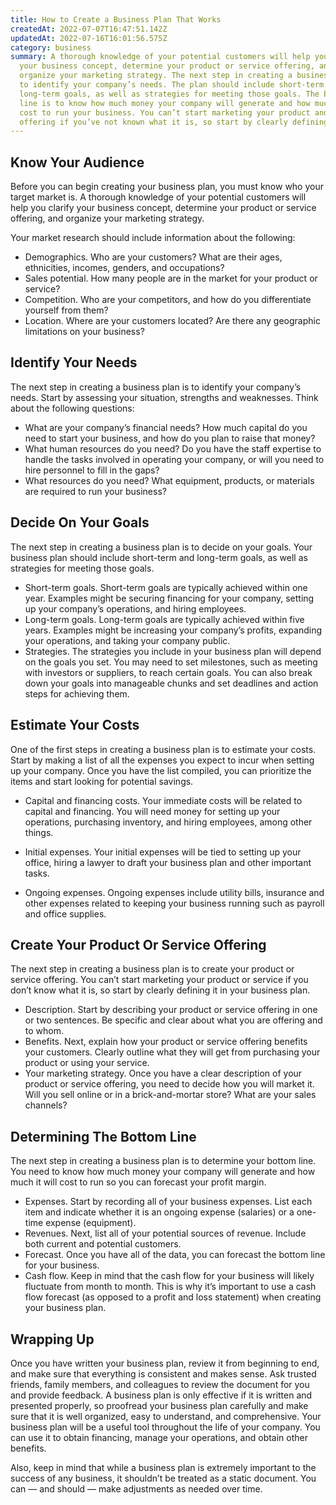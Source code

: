 ```yaml
---
title: How to Create a Business Plan That Works
createdAt: 2022-07-07T16:47:51.142Z
updatedAt: 2022-07-16T16:01:56.575Z
category: business
summary: A thorough knowledge of your potential customers will help you clarify
  your business concept, determine your product or service offering, and
  organize your marketing strategy. The next step in creating a business plan is
  to identify your company’s needs. The plan should include short-term and
  long-term goals, as well as strategies for meeting those goals. The bottom
  line is to know how much money your company will generate and how much it will
  cost to run your business. You can’t start marketing your product and service
  offering if you’ve not known what it is, so start by clearly defining it.
---
```


## Know Your Audience

Before you can begin creating your business plan, you must know who your target market is. A thorough knowledge of your potential customers will help you clarify your business concept, determine your product or service offering, and organize your marketing strategy.

Your market research should include information about the following:

- Demographics. Who are your customers? What are their ages, ethnicities, incomes, genders, and occupations?
- Sales potential. How many people are in the market for your product or service?
- Competition. Who are your competitors, and how do you differentiate yourself from them?
- Location. Where are your customers located? Are there any geographic limitations on your business?

## Identify Your Needs

The next step in creating a business plan is to identify your company’s needs. Start by assessing your situation, strengths and weaknesses. Think about the following questions:

- What are your company’s financial needs? How much capital do you need to start your business, and how do you plan to raise that money?
- What human resources do you need? Do you have the staff expertise to handle the tasks involved in operating your company, or will you need to hire personnel to fill in the gaps?
- What resources do you need? What equipment, products, or materials are required to run your business?

## Decide On Your Goals

The next step in creating a business plan is to decide on your goals. Your business plan should include short-term and long-term goals, as well as strategies for meeting those goals.
- Short-term goals. Short-term goals are typically achieved within one year. Examples might be securing financing for your company, setting up your company’s operations, and hiring employees.
- Long-term goals. Long-term goals are typically achieved within five years. Examples might be increasing your company’s profits, expanding your operations, and taking your company public.
- Strategies. The strategies you include in your business plan will depend on the goals you set. You may need to set milestones, such as meeting with investors or suppliers, to reach certain goals. You can also break down your goals into manageable chunks and set deadlines and action steps for achieving them.

## Estimate Your Costs

One of the first steps in creating a business plan is to estimate your costs. Start by making a list of all the expenses you expect to incur when setting up your company. Once you have the list compiled, you can prioritize the items and start looking for potential savings.

- Capital and financing costs. Your immediate costs will be related to capital and financing. You will need money for setting up your operations, purchasing inventory, and hiring employees, among other things.

- Initial expenses. Your initial expenses will be tied to setting up your office, hiring a lawyer to draft your business plan and other important tasks.
- Ongoing expenses. Ongoing expenses include utility bills, insurance and other expenses related to keeping your business running such as payroll and office supplies.

## Create Your Product Or Service Offering

The next step in creating a business plan is to create your product or service offering. You can’t start marketing your product or service if you don’t know what it is, so start by clearly defining it in your business plan.
- Description. Start by describing your product or service offering in one or two sentences. Be specific and clear about what you are offering and to whom.
- Benefits. Next, explain how your product or service offering benefits your customers. Clearly outline what they will get from purchasing your product or using your service.
- Your marketing strategy. Once you have a clear description of your product or service offering, you need to decide how you will market it. Will you sell online or in a brick-and-mortar store? What are your sales channels?

## Determining The Bottom Line

The next step in creating a business plan is to determine your bottom line. You need to know how much money your company will generate and how much it will cost to run so you can forecast your profit margin.
- Expenses. Start by recording all of your business expenses. List each item and indicate whether it is an ongoing expense (salaries) or a one-time expense (equipment).
- Revenues. Next, list all of your potential sources of revenue. Include both current and potential customers.
- Forecast. Once you have all of the data, you can forecast the bottom line for your business.
- Cash flow. Keep in mind that the cash flow for your business will likely fluctuate from month to month. This is why it’s important to use a cash flow forecast (as opposed to a profit and loss statement) when creating your business plan.

## Wrapping Up

Once you have written your business plan, review it from beginning to end, and make sure that everything is consistent and makes sense. Ask trusted friends, family members, and colleagues to review the document for you and provide feedback.
A business plan is only effective if it is written and presented properly, so proofread your business plan carefully and make sure that it is well organized, easy to understand, and comprehensive.
Your business plan will be a useful tool throughout the life of your company. You can use it to obtain financing, manage your operations, and obtain other benefits.

Also, keep in mind that while a business plan is extremely important to the success of any business, it shouldn’t be treated as a static document. You can — and should — make adjustments as needed over time.
